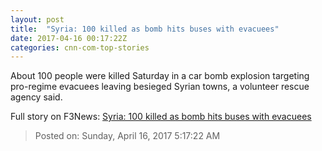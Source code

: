 ```yaml
---
layout: post
title:  "Syria: 100 killed as bomb hits buses with evacuees"
date: 2017-04-16 00:17:22Z
categories: cnn-com-top-stories
---
```


About 100 people were killed Saturday in a car bomb explosion targeting pro-regime evacuees leaving besieged Syrian towns, a volunteer rescue agency said.


Full story on F3News: [Syria: 100 killed as bomb hits buses with evacuees](http://www.f3nws.com/n/YSFTBB)

> Posted on: Sunday, April 16, 2017 5:17:22 AM
